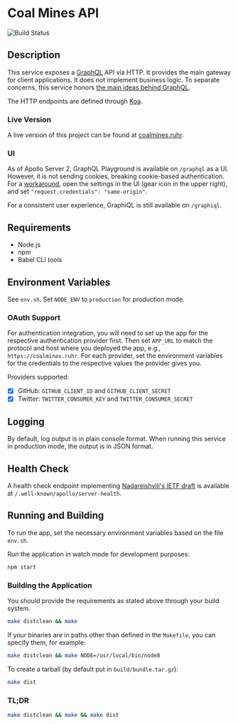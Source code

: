 # Coal Mines API

![Build Status](https://api.cirrus-ci.com/github/coalmines/coalmines-api.svg)

## Description
This service exposes a [GraphQL](http://facebook.github.io/graphql/) API via
HTTP. It provides the main gateway for client applications.
It does not implement business logic. To separate concerns, this service honors
[the main ideas behind GraphQL](http://graphql.org/learn/thinking-in-graphs/).

The HTTP endpoints are defined through [Koa](https://github.com/koajs/koa).

### Live Version
A live version of this project can be found at [coalmines.ruhr](https://coalmines.ruhr).

### UI
As of Apollo Server 2, GraphQL Playground is available on `/graphql` as a UI.
However, it is not sending cookies, breaking cookie-based authentication.
For a [workaround](https://github.com/prisma/graphql-playground/issues/748#issuecomment-412524510),
open the settings in the UI (gear icon in the upper right), and set
`"request.credentials": "same-origin"`.

For a consistent user experience, GraphiQL is still available on `/graphiql`.

## Requirements
- Node.js
- npm
- Babel CLI tools

## Environment Variables
See `env.sh`. Set `NODE_ENV` to `production` for production mode.

### OAuth Support
For authentication integration, you will need to set up the app for the
respective authentication provider first. Then set `APP_URL` to match the
protocol and host where you deployed the app, e.g., `https://coalmines.ruhr`.
For each provider, set the environment variables for the credentials to
the respective values the provider gives you.

Providers supported:

- [x] GitHub: `GITHUB_CLIENT_ID` and `GITHUB_CLIENT_SECRET`
- [x] Twitter: `TWITTER_CONSUMER_KEY` and `TWITTER_CONSUMER_SECRET`

## Logging
By default, log output is in plain console format. When running this service in
production mode, the output is in JSON format.

## Health Check
A health check endpoint implementing
[Nadareishvili's IETF draft](https://tools.ietf.org/id/draft-inadarei-api-health-check-01.html)
is available at `/.well-known/apollo/server-health`.

## Running and Building
To run the app, set the necessary environment variables based on the file
`env.sh`.

Run the application in watch mode for development purposes:
```sh
npm start
```

### Building the Application
You should provide the requirements as stated above through your build system.
```sh
make distclean && make
```

If your binaries are in paths other than defined in the `Makefile`, you can
specify them, for example:
```sh
make distclean && make NODE=/usr/local/bin/node8
```

To create a tarball (by default put in `build/bundle.tar.gz`):
```sh
make dist
```

### TL;DR
```sh
make distclean && make && make dist
```
